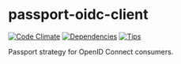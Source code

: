 # passport-oidc-client
[![Code Climate](https://codeclimate.com/github/dylantmarsh/passport-oidc-client/badges/gpa.svg)](https://codeclimate.com/github/dylantmarsh/passport-oidc-client)
[![Dependencies](https://david-dm.org/dylantmarsh/passport-oidc-client.png)](https://david-dm.org/dylantmarsh/passport-oidc-client)
[![Tips](http://img.shields.io/gittip/dylantmarsh.png)](https://www.gittip.com/dylantmarsh/)

Passport strategy for OpenID Connect consumers.
